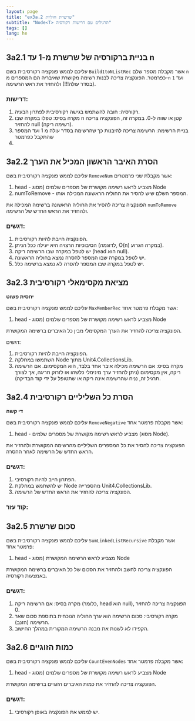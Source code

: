 ```yaml
---
layout: page
title: "ex3a.2 שרשרת חוליות"
subtitle: "Node<T> תרגילים עם דרישות רקורסיה"
tags: []
lang: he
---
```






## 3a2.1 בניית ברקורסיה של שרשרת מ-1 עד n

<!-- [link](https://stacks.co.il/console/classroom/cE8hnVaSTt/assignment/cE8hnVaSTt-csharp-rYctBtndP6Bs/csharp-wn4SzzATrGauLe1) -->

עליכם לממש פונקציה רקורסיבית בשם `Build1toNListRec` אשר מקבלת מספר שלם `n` כפרמטר. הפונקציה צריכה לבנות רשימה מקושרת שאיבריה הם המספרים מ-`n` ועד `1` (בסדר עולה!!!) ולהחזיר את ראש הרשימה.

### דרישות:

1. רקורסיה: חובה להשתמש בגישה רקורסיבית לפתרון הבעיה.
2. מקרה בסיס: טפלו במקרה שבו n קטן או שווה ל-0. במקרה זה, הפונקציה צריכה להחזיר null (רשימה ריקה).
3. בניית הרשימה: הרשימה צריכה להיבנות כך שהרשימה בסדר עולה מ 1 ועד המספר שהתקבל כפרמטר
4. 



## 3a2.2 הסרת האיבר הראשון המכיל את הערך

<!-- [link](https://stacks.co.il/console/classroom/cE8hnVaSTt/assignment/cE8hnVaSTt-csharp-rYctBtndP6Bs/csharp-LcJdoNcv1aZQCVw) -->

עליכם לממש פונקציה רקורסיבית בשם `RemoveNum` אשר מקבלת שני פרמטרים:

1. head - מצביע לראש רשימה מקושרת של מספרים שלמים (מסוג Node
2. numToRemove - המספר השלם שיש להסיר את החוליה הראשונה המכילה אותו.

הפונקציה צריכה להסיר את החוליה הראשונה ברשימה המכילה את `numToRemove` ולהחזיר את הראש החדש של הרשימה.

### דגשים:

1. הפונקציה חייבת להיות רקורסיבית.
2. הסיבוכיות הרצויה היא יעילה ככל הניתן (לדוגמה, O(n) במקרה הגרוע).
3. יש לטפל במקרה שבו הרשימה ריקה (head הוא null).
4. יש לטפל במקרה שבו המספר להסרה נמצא בחוליה הראשונה.
5. יש לטפל במקרה שבו המספר להסרה לא נמצא ברשימה כלל.


## 3a2.3 מציאת מקסימאלי רקורסיבית

**יחסית פשוט**

<!-- [link](https://stacks.co.il/console/classroom/cE8hnVaSTt/assignment/cE8hnVaSTt-csharp-rYctBtndP6Bs/csharp-BYjQqElg52xYwfA) -->

עליכם לממש פונקציה רקורסיבית בשם `MaxMemberRec` אשר מקבלת פרמטר אחד:

1. head - מצביע לראש רשימה מקושרת של מספרים שלמים (מסוג Node

הפונקציה צריכה להחזיר את הערך המקסימלי מבין כל האיברים ברשימה המקושרת.

דגשים:

1. הפונקציה חייבת להיות רקורסיבית.
2. השתמשו במחלקה Node מתוך Unit4.CollectionsLib.
3. מקרה בסיס: אם הרשימה מכילה איבר אחד בלבד, הוא המקסימום. אם הרשימה ריקה, אין מקסימום (ניתן להחזיר ערך מינימלי כלשהו או לזרוק חריגה, אך לצורך תרגיל זה, נניח שהרשימה אינה ריקה או שתטופל על ידי קוד הבדיקה).

## 3a2.4 הסרת כל השליליים רקורסיבית

**די קשה**

<!-- [link](https://stacks.co.il/console/classroom/cE8hnVaSTt/assignment/cE8hnVaSTt-csharp-rYctBtndP6Bs/csharp-WfV8VLFrtnJFbL4) -->

עליכם לממש פונקציה רקורסיבית בשם `RemoveNegative` אשר מקבלת פרמטר אחד:

1. head - מצביע לראש רשימה מקושרת של מספרים שלמים (מסוג Node).

הפונקציה צריכה להסיר את כל המספרים השליליים מהרשימה המקושרת ולהחזיר את הראש החדש של הרשימה לאחר ההסרה.

### דגשים:

1. הפתרון חייב להיות רקורסיבי.
2. יש להשתמש במחלקת Node מהספרייה Unit4.CollectionsLib.
3. הפונקציה צריכה להחזיר את הראש החדש של הרשימה.

### קוד עזר:



## 3a2.5 סכום שרשרת

<!-- [link](https://stacks.co.il/console/classroom/cE8hnVaSTt/assignment/cE8hnVaSTt-csharp-rYctBtndP6Bs/csharp-SyOUIe9w9qMnsrj) -->

עליכם לממש פונקציה רקורסיבית בשם `SumLinkedListRecursive` אשר מקבלת פרמטר אחד:

1. head - מצביע לראש הרשימה המקושרת (מסוג Node

הפונקציה צריכה לחשב ולהחזיר את הסכום של כל האיברים ברשימה המקושרת באמצעות רקורסיה.

### דגשים:

1. מקרה בסיס: אם הרשימה ריקה (כלומר, head הוא null), הפונקציה צריכה להחזיר 0.
2. מקרה רקורסיבי: סכום הרשימה הוא ערך החוליה הנוכחית בתוספת סכום שאר הרשימה (הזנב).
3. הקפידו לא לשנות את מבנה הרשימה המקורית במהלך החישוב.


## 3a2.6 כמות הזוגיים

<!-- [link](https://stacks.co.il/console/classroom/cE8hnVaSTt/assignment/cE8hnVaSTt-csharp-rYctBtndP6Bs/csharp-CnrRLUTl23Iuhss) -->

עליכם לממש פונקציה רקורסיבית בשם `CountEvenNodes` אשר מקבלת פרמטר אחד:

1. head - מצביע לראש רשימה מקושרת של מספרים שלמים (מסוג Node

הפונקציה צריכה להחזיר את כמות האיברים הזוגיים ברשימה המקושרת.

### דגשים:

1. יש לממש את הפונקציה באופן רקורסיבי.